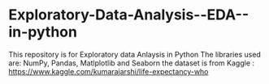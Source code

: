 # Exploratory-Data-Analysis--EDA--in-python
 This repository is for Exploratory data Anlaysis in Python
The libraries used are: NumPy, Pandas, Matlplotlib and Seaborn
the dataset is from Kaggle : https://www.kaggle.com/kumarajarshi/life-expectancy-who
